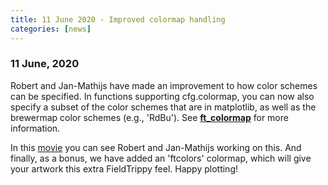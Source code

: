 ```yaml
---
title: 11 June 2020 - Improved colormap handling
categories: [news]
---
```


### 11 June, 2020

Robert and Jan-Mathijs have made an improvement to how color schemes can be specified. In functions supporting cfg.colormap, you can now also specify a subset of the color schemes that are in matplotlib, as well as the brewermap color schemes (e.g., 'RdBu'). See **[ft_colormap](/reference/plotting/ft_colormap)** for more information.

In this [movie](https://youtu.be/IEGPslJoIE0) you can see Robert and Jan-Mathijs working on this. And finally, as a bonus, we have added an 'ftcolors' colormap, which will give your artwork this extra FieldTrippy feel. Happy plotting!
